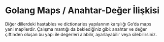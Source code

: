 # Golang Maps / Anahtar-Değer İlişkisi
Diğer dillerdeki hastables ve dictionaries yapılarının karşılığı Go’da maps yani map‘lerdir. Çalışma mantığı da beklediğiniz gibi: anahtar ve değer çiftinden oluşan bu yapı ile değerleri alabilir, ayarlayabilir veya silebilirsiniz.
